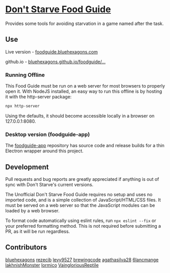 # [Don't Starve Food Guide](https://foodguide.bluehexagons.com)

Provides some tools for avoiding starvation
in a game named after the task.


## Use

Live version - [foodguide.bluehexagons.com](https://foodguide.bluehexagons.com)

github.io - [bluehexagons.github.io/foodguide/...](https://bluehexagons.github.io/foodguide/html/index.htm)


### Running Offline

This Food Guide must be run on a web server for most browsers to properly open it. With NodeJS installed, an easy way to run this offline is by hosting it with the http-server package:

```bash
npx http-server
```

Using the defaults, it should become accessible locally in a browser on 127.0.0.1:8080.


### Desktop version (foodguide-app)

The [foodguide-app](https://github.com/bluehexagons/foodguide-app) repository has source code and release
builds for a thin Electron wrapper around this project.


## Development

Pull requests and bug reports are greatly appreciated if anything is out of sync with Don't Starve's current versions.

The Unofficial Don't Starve Food Guide requires no setup and uses no imported code, and is a simple collection of JavaScript/HTML/CSS files. It must be served on a web server so that the JavaScript modules can be loaded by a web browser.

To format code automatically using eslint rules, run `npx eslint --fix` or your preferred formatting method.
This is not required before submitting a PR, as it will be run regardless.


## Contributors
  [bluehexagons](https://github.com/bluehexagons)
  [rezecib](https://github.com/rezecib)
  [levy9527](https://github.com/levy9527)
  [brewingcode](https://github.com/brewingcode)
  [agathasilva28](https://github.com/agathasilva28)
  [6lancmange](https://github.com/6lancmange)
  [lakhnishMonster](https://github.com/lakhnishMonster)
  [lormico](https://github.com/lormico)
  [VaingloriousReptile](https://github.com/VaingloriousReptile)

